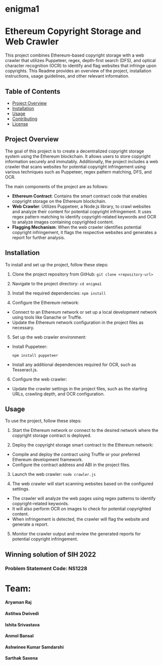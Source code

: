 # enigma1
# Ethereum Copyright Storage and Web Crawler

This project combines Ethereum-based copyright storage with a web crawler that utilizes Puppeteer, regex, depth-first search (DFS), and optical character recognition (OCR) to identify and flag websites that infringe upon copyrights. This Readme provides an overview of the project, installation instructions, usage guidelines, and other relevant information.

## Table of Contents
- [Project Overview](#project-overview)
- [Installation](#installation)
- [Usage](#usage)
- [Contributing](#contributing)
- [License](#license)

## Project Overview
The goal of this project is to create a decentralized copyright storage system using the Ethereum blockchain. It allows users to store copyright information securely and immutably. Additionally, the project includes a web crawler that scans websites for potential copyright infringement using various techniques such as Puppeteer, regex pattern matching, DFS, and OCR.

The main components of the project are as follows:
- **Ethereum Contract**: Contains the smart contract code that enables copyright storage on the Ethereum blockchain.
- **Web Crawler**: Utilizes Puppeteer, a Node.js library, to crawl websites and analyze their content for potential copyright infringement. It uses regex pattern matching to identify copyright-related keywords and OCR to analyze images containing copyrighted content.
- **Flagging Mechanism**: When the web crawler identifies potential copyright infringement, it flags the respective websites and generates a report for further analysis.

## Installation
To install and set up the project, follow these steps:

1. Clone the project repository from GitHub:
```git clone <repository-url>```

2. Navigate to the project directory:
```cd enigma1```

3. Install the required dependencies:
```npm install```

4. Configure the Ethereum network:
- Connect to an Ethereum network or set up a local development network using tools like Ganache or Truffle.
- Update the Ethereum network configuration in the project files as necessary.

5. Set up the web crawler environment:
- Install Puppeteer:
  ```
  npm install puppeteer
  ```
- Install any additional dependencies required for OCR, such as Tesseract.js.

6. Configure the web crawler:
- Update the crawler settings in the project files, such as the starting URLs, crawling depth, and OCR configuration.

## Usage
To use the project, follow these steps:

1. Start the Ethereum network or connect to the desired network where the copyright storage contract is deployed.

2. Deploy the copyright storage smart contract to the Ethereum network:
- Compile and deploy the contract using Truffle or your preferred Ethereum development framework.
- Configure the contract address and ABI in the project files.

3. Launch the web crawler:
```node crawler.js```

4. The web crawler will start scanning websites based on the configured settings.
- The crawler will analyze the web pages using regex patterns to identify copyright-related keywords.
- It will also perform OCR on images to check for potential copyrighted content.
- When infringement is detected, the crawler will flag the website and generate a report.

5. Monitor the crawler output and review the generated reports for potential copyright infringement.


## Winning solution of SIH 2022
### Problem Statement Code: NS1228
# Team:
#### Aryaman Raj
#### Astitwa Dwivedi
#### Ishita Srivastava
#### Anmol Bansal
#### Ashwinee Kumar Samdarshi
#### Sarthak Saxena
